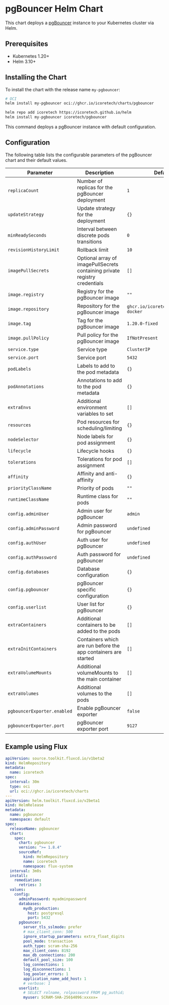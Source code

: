 # pgBouncer Helm Chart

This chart deploys a [pgBouncer](https://www.pgbouncer.org/) instance to your Kubernetes cluster via Helm.

## Prerequisites

- Kubernetes 1.20+
- Helm 3.10+

## Installing the Chart

To install the chart with the release name `my-pgbouncer`:

```bash
# OCI
helm install my-pgbouncer oci://ghcr.io/icoretech/charts/pgbouncer
```

```bash
helm repo add icoretech https://icoretech.github.io/helm
helm install my-pgbouncer icoretech/pgbouncer
```

This command deploys a pgBouncer instance with default configuration.

## Configuration

The following table lists the configurable parameters of the pgBouncer chart and their default values.

| Parameter | Description | Default |
| --------- | ----------- | ------- |
| `replicaCount` | Number of replicas for the pgBouncer deployment | `1` |
| `updateStrategy` | Update strategy for the deployment | `{}` |
| `minReadySeconds` | Interval between discrete pods transitions | `0` |
| `revisionHistoryLimit` | Rollback limit | `10` |
| `imagePullSecrets` | Optional array of imagePullSecrets containing private registry credentials | `[]` |
| `image.registry` | Registry for the pgBouncer image | `""` |
| `image.repository` | Repository for the pgBouncer image | `ghcr.io/icoretech/pgbouncer-docker` |
| `image.tag` | Tag for the pgBouncer image | `1.20.0-fixed` |
| `image.pullPolicy` | Pull policy for the pgBouncer image | `IfNotPresent` |
| `service.type` | Service type | `ClusterIP` |
| `service.port` | Service port | `5432` |
| `podLabels` | Labels to add to the pod metadata | `{}` |
| `podAnnotations` | Annotations to add to the pod metadata | `{}` |
| `extraEnvs` | Additional environment variables to set | `[]` |
| `resources` | Pod resources for scheduling/limiting | `{}` |
| `nodeSelector` | Node labels for pod assignment | `{}` |
| `lifecycle` | Lifecycle hooks | `{}` |
| `tolerations` | Tolerations for pod assignment | `[]` |
| `affinity` | Affinity and anti-affinity | `{}` |
| `priorityClassName` | Priority of pods | `""` |
| `runtimeClassName` | Runtime class for pods | `""` |
| `config.adminUser` | Admin user for pgBouncer | `admin` |
| `config.adminPassword` | Admin password for pgBouncer | `undefined` |
| `config.authUser` | Auth user for pgBouncer | `undefined` |
| `config.authPassword` | Auth password for pgBouncer | `undefined` |
| `config.databases` | Database configuration | `{}` |
| `config.pgbouncer` | pgBouncer specific configuration | `{}` |
| `config.userlist` | User list for pgBouncer | `{}` |
| `extraContainers` | Additional containers to be added to the pods | `[]` |
| `extraInitContainers` | Containers which are run before the app containers are started | `[]` |
| `extraVolumeMounts` | Additional volumeMounts to the main container | `[]` |
| `extraVolumes` | Additional volumes to the pods | `[]` |
| `pgbouncerExporter.enabled` | Enable pgBouncer exporter | `false` |
| `pgbouncerExporter.port` | pgBouncer exporter port | `9127` |

## Example using Flux

```yaml
apiVersion: source.toolkit.fluxcd.io/v1beta2
kind: HelmRepository
metadata:
  name: icoretech
spec:
  interval: 30m
  type: oci
  url: oci://ghcr.io/icoretech/charts
---
apiVersion: helm.toolkit.fluxcd.io/v2beta1
kind: HelmRelease
metadata:
  name: pgbouncer
  namespace: default
spec:
  releaseName: pgbouncer
  chart:
    spec:
      chart: pgbouncer
      version: ">= 1.8.4"
      sourceRef:
        kind: HelmRepository
        name: icoretech
        namespace: flux-system
  interval: 3m0s
  install:
    remediation:
      retries: 3
  values:
    config:
      adminPassword: myadminpassword
      databases:
        mydb_production:
          host: postgresql
          port: 5432
      pgbouncer:
        server_tls_sslmode: prefer
        # max_client_conn: 500
        ignore_startup_parameters: extra_float_digits
        pool_mode: transaction
        auth_type: scram-sha-256
        max_client_conn: 8192
        max_db_connections: 200
        default_pool_size: 100
        log_connections: 1
        log_disconnections: 1
        log_pooler_errors: 1
        application_name_add_host: 1
        # verbose: 1
      userlist:
        # SELECT rolname, rolpassword FROM pg_authid;
        myuser: SCRAM-SHA-256$4096:xxxxx=
```
